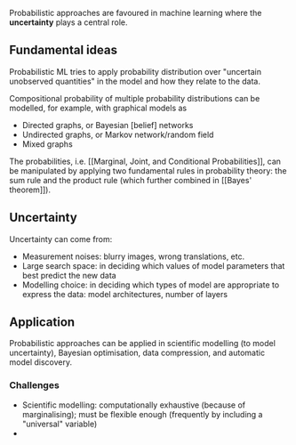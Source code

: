 Probabilistic approaches are favoured in machine learning where the **uncertainty** plays a central role. 

## Fundamental ideas
Probabilistic ML tries to apply probability distribution over "uncertain unobserved quantities" in the model and how they relate to the data.

Compositional probability of multiple probability distributions can be modelled, for example, with graphical models as
+ Directed graphs, or Bayesian [belief] networks
+ Undirected graphs, or Markov network/random field
+ Mixed graphs

The probabilities, i.e. [[Marginal, Joint, and Conditional Probabilities]], can be manipulated by applying two fundamental rules in probability theory: the sum rule and the product rule (which further combined in [[Bayes' theorem]]).

## Uncertainty
Uncertainty can come from:
- Measurement noises: blurry images, wrong translations, etc.
- Large search space: in deciding which values of model parameters that best predict the new data
- Modelling choice: in deciding which types of model are appropriate to express the data: model architectures, number of layers

## Application
Probabilistic approaches can be applied in scientific modelling (to model uncertainty), Bayesian optimisation, data compression, and automatic model discovery.

### Challenges
- Scientific modelling: computationally exhaustive (because of marginalising); must be flexible enough (frequently by including a "universal" variable)
-  